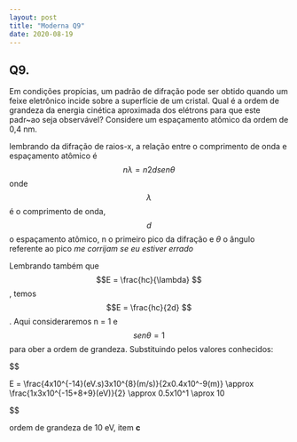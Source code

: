 ```yaml
---
layout: post
title: "Moderna Q9"
date: 2020-08-19
---
```


## Q9.

Em condições propícias, um padrão de difração pode ser obtido quando um feixe eletrônico incide sobre a superfície de um cristal. Qual é a ordem de grandeza da energia cinética aproximada dos elétrons para que este padr~ao seja observável? Considere um espaçamento atômico da ordem de 0,4 nm.

lembrando da difração de raios-x, a relação entre o comprimento de onda e espaçamento atômico é $$n\lambda = n2dsen\theta   $$ onde $$\lambda$$ é o comprimento de onda, $$ d $$ o espaçamento atômico, n o primeiro pico da difração e $\theta$ o ângulo referente ao pico 
*me corrijam se eu estiver errado*

Lembrando também que $$E = \frac{hc}{\lambda} $$, temos $$E = \frac{hc}{2d} $$. Aqui consideraremos n = 1 e $$sen\theta = 1 $$ para ober a ordem de grandeza. Substituindo pelos valores conhecidos:

$$

E = \frac{4x10^{-14}(eV.s)3x10^{8}(m/s)}{2x0.4x10^-9(m)} \approx \frac{1x3x10^{-15+8+9}(eV)}{2} \approx 0.5x10^1 \aprox 10

$$

ordem de grandeza de 10 eV, item **c**



